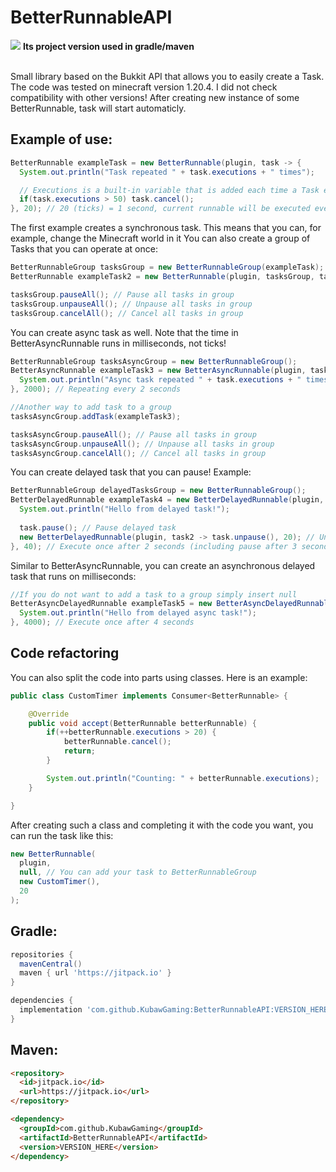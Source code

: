 # BetterRunnableAPI
<bold>[![](https://jitpack.io/v/KubawGaming/BetterRunnableAPI.svg)](https://jitpack.io/#KubawGaming/BetterRunnableAPI)</bold> <strong>Its project version used in gradle/maven</strong>

<br>
Small library based on the Bukkit API that allows you to easily create a Task.
The code was tested on minecraft version 1.20.4. I did not check compatibility with other versions!
After creating new instance of some BetterRunnable, task will start automaticly.

## Example of use:

```java
BetterRunnable exampleTask = new BetterRunnable(plugin, task -> {
  System.out.println("Task repeated " + task.executions + " times");

  // Executions is a built-in variable that is added each time a Task executes
  if(task.executions > 50) task.cancel();
}, 20); // 20 (ticks) = 1 second, current runnable will be executed every 1 second
```

The first example creates a synchronous task. This means that you can, for example, change the Minecraft world in it
You can also create a group of Tasks that you can operate at once:

```java
BetterRunnableGroup tasksGroup = new BetterRunnableGroup(exampleTask);
BetterRunnable exampleTask2 = new BetterRunnable(plugin, tasksGroup, task -> {}, 20); // You can add tasks to group in constructor

tasksGroup.pauseAll(); // Pause all tasks in group
tasksGroup.unpauseAll(); // Unpause all tasks in group
tasksGroup.cancelAll(); // Cancel all tasks in group
```

You can create async task as well. Note that the time in BetterAsyncRunnable runs in milliseconds, not ticks!

```java
BetterRunnableGroup tasksAsyncGroup = new BetterRunnableGroup();
BetterAsyncRunnable exampleTask3 = new BetterAsyncRunnable(plugin, tasksAsyncGroup, task -> {
  System.out.println("Async task repeated " + task.executions + " times");
}, 2000); // Repeating every 2 seconds

//Another way to add task to a group
tasksAsyncGroup.addTask(exampleTask3);

tasksAsyncGroup.pauseAll(); // Pause all tasks in group
tasksAsyncGroup.unpauseAll(); // Unpause all tasks in group
tasksAsyncGroup.cancelAll(); // Cancel all tasks in group
```

You can create delayed task that you can pause! Example:

```java
BetterRunnableGroup delayedTasksGroup = new BetterRunnableGroup();
BetterDelayedRunnable exampleTask4 = new BetterDelayedRunnable(plugin, delayedTasksGroup, task -> {
  System.out.println("Hello from delayed task!");
            
  task.pause(); // Pause delayed task
  new BetterDelayedRunnable(plugin, task2 -> task.unpause(), 20); // Unpause after 1 second (20 ticks)
}, 40); // Execute once after 2 seconds (including pause after 3 seconds)
```

Similar to BetterAsyncRunnable, you can create an asynchronous delayed task that runs on milliseconds:

```java
//If you do not want to add a task to a group simply insert null
BetterAsyncDelayedRunnable exampleTask5 = new BetterAsyncDelayedRunnable(plugin, null, task -> {
  System.out.println("Hello from delayed async task!");
}, 4000); // Execute once after 4 seconds
```

## Code refactoring

You can also split the code into parts using classes. Here is an example:

```java
public class CustomTimer implements Consumer<BetterRunnable> {

    @Override
    public void accept(BetterRunnable betterRunnable) {
        if(++betterRunnable.executions > 20) {
            betterRunnable.cancel();
            return;
        }

        System.out.println("Counting: " + betterRunnable.executions);
    }

}
```

After creating such a class and completing it with the code you want, you can run the task like this:

```java
new BetterRunnable(
  plugin,
  null, // You can add your task to BetterRunnableGroup
  new CustomTimer(),
  20
);
```

## Gradle:

```gradle
repositories {
  mavenCentral()
  maven { url 'https://jitpack.io' }
}

dependencies {
  implementation 'com.github.KubawGaming:BetterRunnableAPI:VERSION_HERE'
}
```

## Maven:

```html
<repository>
  <id>jitpack.io</id>
  <url>https://jitpack.io</url>
</repository>

<dependency>
  <groupId>com.github.KubawGaming</groupId>
  <artifactId>BetterRunnableAPI</artifactId>
  <version>VERSION_HERE</version>
</dependency>
```
